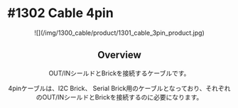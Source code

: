 # #1302 Cable 4pin

<center>![](/img/1300_cable/product/1301_cable_3pin_product.jpg)
<!--COLORME-->

## Overview
OUT/INシールドとBrickを接続するケーブルです。

4pinケーブルは、I2C Brick、 Serial Brick用のケーブルとなっており、それぞれのOUT/INシールドとBrickを接続するのに必要になります。
